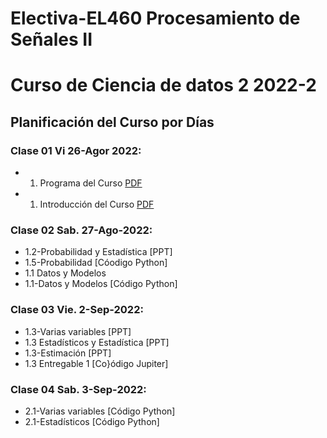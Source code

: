 # Electiva-EL460 Procesamiento de Señales II
# Curso de Ciencia de datos 2 2022-2
## Planificación del Curso por Días

### Clase 01 Vi 26-Agor 2022:
* 01. Programa del Curso [PDF](https://github.com/joseramoniglesias/EL460_Ciencia_de_Datos_2/blob/main/clases/Generales/Programa/PLAN%20DE%20ASIGNATURA_EL442_TRATAMIENTO_SE%C3%91ALES_2021_Corregido.pdf)
* 01. Introducción del Curso [PDF](https://github.com/joseramoniglesias/EL460_Ciencia_de_Datos_2/blob/main/clases/Generales/Programa/TRAT00_Presentacion.pdf)

### Clase 02 Sab. 27-Ago-2022:
* 1.2-Probabilidad y Estadística [PPT]
* 1.5-Probabilidad [Cóodigo Python]
* 1.1 Datos y Modelos
* 1.1-Datos y Modelos [Código Python]

### Clase 03 Vie. 2-Sep-2022:
* 1.3-Varias variables [PPT]
* 1.3 Estadísticos y Estadística [PPT]
* 1.3-Estimación [PPT]
* 1.3 Entregable 1 [Co}ódigo Jupiter]

### Clase 04 Sab. 3-Sep-2022:
* 2.1-Varias variables [Código Python]
* 2.1-Estadísticos [Código Python]
